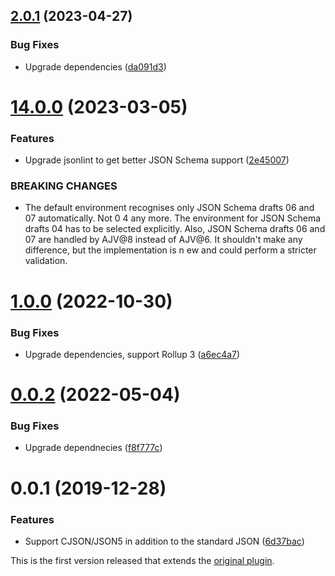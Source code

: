 ## [2.0.1](https://github.com/prantlf/rollup-plugin-jsonlint/compare/v2.0.0...v2.0.1) (2023-04-27)


### Bug Fixes

* Upgrade dependencies ([da091d3](https://github.com/prantlf/rollup-plugin-jsonlint/commit/da091d354524244e597117036e73cc5d86d204d5))

# [14.0.0](https://github.com/prantlf/jsonlint/compare/v13.1.0...v14.0.0) (2023-03-05)

### Features

* Upgrade jsonlint to get better JSON Schema support ([2e45007](https://github.com/prantlf/jsonlint/commit/2e450078d14b06b1627e47e04a39b07722c81104))

### BREAKING CHANGES

* The default environment recognises only JSON Schema drafts 06 and 07 automatically. Not 0
4 any more. The environment for JSON Schema drafts 04 has to be selected explicitly. Also, JSON Schema drafts
06 and 07 are handled by AJV@8 instead of AJV@6. It shouldn't make any difference, but the implementation is n
ew and could perform a stricter validation.

# [1.0.0](https://github.com/prantlf/jsonlint/compare/v0.0.2...v1.0.0) (2022-10-30)

### Bug Fixes

* Upgrade dependencies, support Rollup 3 ([a6ec4a7](https://github.com/prantlf/jsonlint/commit/a6ec4a7ae64909a1ec8483e065ddff0b951e9e3c))

# [0.0.2](https://github.com/prantlf/jsonlint/compare/v0.0.1...v0.0.2) (2022-05-04)

### Bug Fixes

* Upgrade dependnecies ([f8f777c](https://github.com/prantlf/jsonlint/commit/f8f777c55ae27e3f17b7d68359733f737989a019))

# 0.0.1 (2019-12-28)

### Features

* Support CJSON/JSON5 in addition to the standard JSON ([6d37bac](https://github.com/prantlf/rollup-plugin-jsonlint/commit/6d37bac995edcc0639be6c0f2d9c85a61a5434a0))

This is the first version released that extends the [original plugin](https://github.com/rollup/plugins/tree/master/packages/json#rollupplugin-json).
